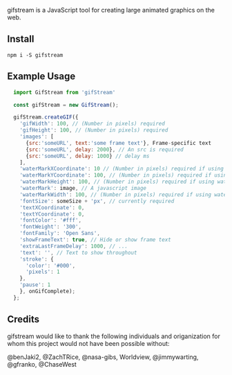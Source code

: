 gifstream is a JavaScript tool for creating large animated graphics on the web.

## Install

`npm i -S gifstream`

## Example Usage

```javascript
  import GifStream from 'gifStream'

  const gifStream = new GifStream();

  gifStream.createGIF({
    'gifWidth': 100, // (Number in pixels) required
    'gifHeight': 100, // (Number in pixels) required
    'images': [
      {src:'someURL', text:'some frame text'}, Frame-specific text
      {src:'someURL', delay: 2000}, // An src is required
      {src:'someURL', delay: 1000} // delay ms
    ],
    'waterMarkXCoordinate': 10 // (Number in pixels) required if using watermark
    'waterMarkYCoordinate': 100, // (Number in pixels) required if using watermark
    'waterMarkHeight': 100, // (Number in pixels) required if using watermark
    'waterMark': image, // A javascript image
    'waterMarkWidth': 100, // (Number in pixels) required if using watermark
    'fontSize': someSize + 'px', // currently required
    'textXCoordinate': 0,
    'textYCoordinate': 0,
    'fontColor': '#fff',
    'fontWeight': '300',
    'fontFamily': 'Open Sans',
    'showFrameText': true, // Hide or show frame text
    'extraLastFrameDelay': 1000, // ...
    'text': '', // Text to show throughout
    'stroke': {
      'color': '#000',
      'pixels': 1
    },
    'pause': 1
    }, onGifComplete);
  };
```

## Credits

gifstream would like to thank the following individuals and origanization for whom this project would not have been possible without:

@benJaki2, @ZachTRice, @nasa-gibs, Worldview, @jimmywarting, @gfranko, @ChaseWest
